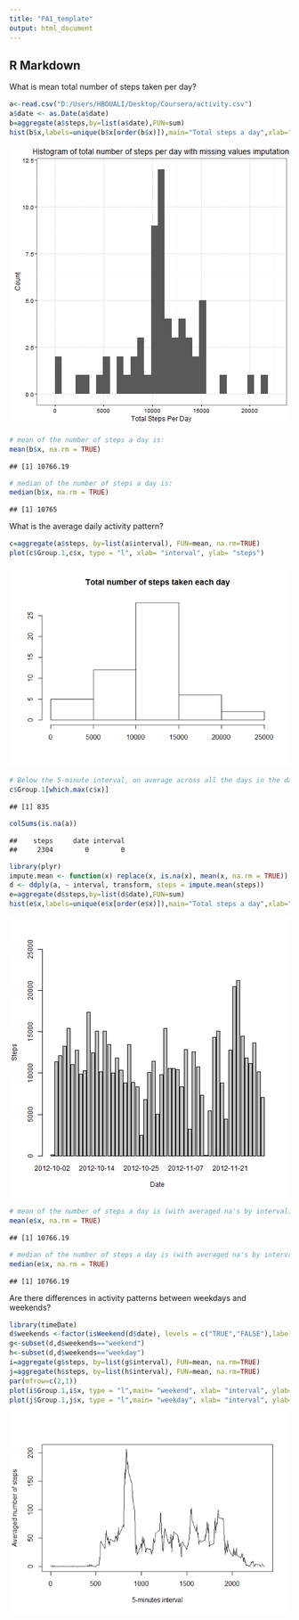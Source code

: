 ```yaml
---
title: "PA1_template"
output: html_document
---
```



## R Markdown
What is mean total number of steps taken per day?

```r
a<-read.csv("D:/Users/HBOUALI/Desktop/Coursera/activity.csv")
a$date <- as.Date(a$date)
b=aggregate(a$steps,by=list(a$date),FUN=sum)
hist(b$x,labels=unique(b$x[order(b$x)]),main="Total steps a day",xlab="Steps")
```

![plot of chunk unnamed-chunk-1](figure/unnamed-chunk-1-1.png)

```r
# mean of the number of steps a day is:
mean(b$x, na.rm = TRUE)
```

```
## [1] 10766.19
```

```r
# median of the number of steps a day is:
median(b$x, na.rm = TRUE)
```

```
## [1] 10765
```

What is the average daily activity pattern?

```r
c=aggregate(a$steps, by=list(a$interval), FUN=mean, na.rm=TRUE)
plot(c$Group.1,c$x, type = "l", xlab= "interval", ylab= "steps")
```

![plot of chunk unnamed-chunk-2](figure/unnamed-chunk-2-1.png)

```r
# Below the 5-minute interval, on average across all the days in the dataset, contains the maximum number of steps:
c$Group.1[which.max(c$x)]
```

```
## [1] 835
```

```r
colSums(is.na(a))
```

```
##    steps     date interval 
##     2304        0        0
```

```r
library(plyr)
impute.mean <- function(x) replace(x, is.na(x), mean(x, na.rm = TRUE))
d <- ddply(a, ~ interval, transform, steps = impute.mean(steps))
e=aggregate(d$steps,by=list(d$date),FUN=sum)
hist(e$x,labels=unique(e$x[order(e$x)]),main="Total steps a day",xlab="Steps")
```

![plot of chunk unnamed-chunk-2](figure/unnamed-chunk-2-2.png)

```r
# mean of the number of steps a day is (with averaged na's by interval):
mean(e$x, na.rm = TRUE)
```

```
## [1] 10766.19
```

```r
# median of the number of steps a day is (with averaged na's by interval):
median(e$x, na.rm = TRUE)
```

```
## [1] 10766.19
```

Are there differences in activity patterns between weekdays and weekends?

```r
library(timeDate)
d$weekends <-factor(isWeekend(d$date), levels = c("TRUE","FALSE"),labels = c("weekend", "weekday"))                
g<-subset(d,d$weekends=="weekend")
h<-subset(d,d$weekends=="weekday")
i=aggregate(g$steps, by=list(g$interval), FUN=mean, na.rm=TRUE)
j=aggregate(h$steps, by=list(h$interval), FUN=mean, na.rm=TRUE)
par(mfrow=c(2,1))
plot(i$Group.1,i$x, type = "l",main= "weekend", xlab= "interval", ylab= "steps")
plot(j$Group.1,j$x, type = "l",main= "weekday", xlab= "interval", ylab= "steps")
```

![plot of chunk unnamed-chunk-3](figure/unnamed-chunk-3-1.png)
